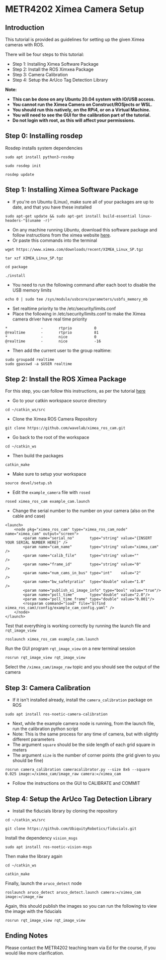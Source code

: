 # METR4202 Ximea Camera Setup
## Introduction
This tutorial is provided as guidelines for setting up the given Ximea cameras with ROS.

There will be four steps to this tutorial:
- Step 1: Installing Ximea Software Package
- Step 2: Install the ROS Ximxea Package
- Step 3: Camera Calibration
- Step 4: Setup the ArUco Tag Detection Library

**Note:**
- **This can be done on any Ubuntu 20.04 system with IO/USB access.**
- **You cannot run the Ximea Camera on Construct/ROSjects or WSL.**
- **You should run this natively, on the RPi4, or on a Virtual Machine.**
- **You will need to see the GUI for the calibration part of the tutorial.**
- **Do not login with root, as this will affect your permissions.**

## Step 0: Installing rosdep
Rosdep installs system dependencies
```
sudo apt install python3-rosdep
```
```
sudo rosdep init
```
```
rosdep update
```
## Step 1: Installing Ximea Software Package
- If you're on Ubuntu (Linux), make sure all of your packages are up to date, and that you have these installed
```
sudo apt-get update && sudo apt-get install build-essential linux-headers-"$(uname -r)" 
```
- On any machine running *Ubuntu*, download this software package and follow instructions from the ximea website [here](https://www.ximea.com/support/wiki/apis/ximea_linux_software_package).
- Or paste this commands into the terminal
```
wget https://www.ximea.com/downloads/recent/XIMEA_Linux_SP.tgz
```
```
tar xzf XIMEA_Linux_SP.tgz
```
```
cd package
```
```
./install
```
- You need to run the following command after each boot to disable the USB memory limits
```
echo 0 | sudo tee /sys/module/usbcore/parameters/usbfs_memory_mb
```
- Set realtime priority to the /etc/security/limits.conf
- Place the following in /etc/security/limits.conf to make the Ximea camera driver have real time priority
```
*               -       rtprio          0
@realtime       -       rtprio          81
*               -       nice            0
@realtime       -       nice            -16
```
- Then add the current user to the group realtime:
```
sudo groupadd realtime
sudo gpasswd -a $USER realtime
```

## Step 2: Install the ROS Ximea Package
For this step, you can follow this instructions, as per the tutorial [here](https://github.com/wavelab/ximea_ros_cam)
- Go to your catkin workspace source directory
```
cd ~/catkin_ws/src
```
- Clone the Ximea ROS Camera Repository

```
git clone https://github.com/wavelab/ximea_ros_cam.git
```
- Go back to the root of the workspace

```
cd ~/catkin_ws
```
- Then build the packages

```
catkin_make
```
- Make sure to setup your workspace

```
source devel/setup.sh
```
- Edit the ```example_camera``` file with ```rosed```

```
rosed ximea_ros_cam example_cam.launch
```
- Change the serial number to the number on your camera (also on the cable and case)

```
<launch>
    <node pkg="ximea_ros_cam" type="ximea_ros_cam_node" name="ximea_cam" output="screen">
        <param name="serial_no"       type="string" value="{INSERT YOUR SERIAL NUMBER HERE}" />
        <param name="cam_name"        type="string" value="ximea_cam" />
        <param name="calib_file"      type="string" value=""         />
        <param name="frame_id"        type="string" value="0"        />
        <param name="num_cams_in_bus" type="int"    value="2"        />
        <param name="bw_safetyratio"  type="double" value="1.0"      />
        <param name="publish_xi_image_info" type="bool" value="true"/>
        <param name="poll_time"       type="double" value="2.0"/>
        <param name="poll_time_frame" type="double" value="0.001"/>
        <rosparam command="load" file="$(find ximea_ros_cam)/config/example_cam_config.yaml" />
    </node>
</launch>
```
Test that everything is working correctly by running the launch file and ```rqt_image_view```

```
roslaunch ximea_ros_cam example_cam.launch
```
Run the GUI program ```rqt_image_view``` on a new terminal session
```
rosrun rqt_image_view rqt_image_view
```
Select the ```/ximea_cam/image_raw``` topic and you should see the output of the camera
## Step 3: Camera Calibration
- If it isn't installed already, install the ```camera_calibration``` package on ROS

```sudo apt install ros-noetic-camera-calibration```
- Next, while the example camera node is running, from the launch file, run the calibration python script
- Note: This is the same process for any time of camera, but with slightly different parameters
- The argument ```square``` should be the side length of each grid square in meters
- The argument ```size``` is the number of corner points (the grid given to you should be fine)
```
rosrun camera_calibration cameracalibrator.py --size 8x6 --square 0.025 image:=/ximea_cam/image_raw camera:=/ximea_cam
```
- Follow the instructions on the GUI to CALIBRATE and COMMIT
## Step 4: Setup the ArUco Tag Detection Library
- Install the fiducials library by cloning the repository
```
cd ~/catkin_ws/src
```
```
git clone https://github.com/UbiquityRobotics/fiducials.git
```
Install the dependency ```vision_msgs```
```
sudo apt install ros-noetic-vision-msgs
```
Then make the library again
```
cd ~/catkin_ws
```
```
catkin_make
```
Finally, launch the ```aruco_detect``` node
```
roslaunch aruco_detect aruco_detect.launch camera:=/ximea_cam image:=/image_raw
```
Again, this should publish the images so you can run the following to view the image with the fiducials
```
rosrun rqt_image_view rqt_image_view
```
## Ending Notes

Please contact the METR4202 teaching team via Ed for the course, if you would like more clarification.
